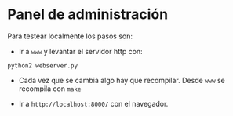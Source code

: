 # Panel de administración


Para testear localmente los pasos son:

- Ir a `www` y levantar el servidor http con:
```
python2 webserver.py
```

- Cada vez que se cambia algo hay que recompilar. Desde `www` se recompila con
```make```

- Ir a 
```http://localhost:8000/```
con el navegador.




